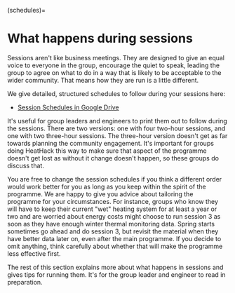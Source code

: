 (schedules)=
# What happens during sessions

Sessions aren't like business meetings.  They are designed to give an equal voice to everyone in the group, encourage the quiet to speak, leading the group to agree on what to do in a way that is likely to be acceptable to the wider community.  That means how they are run is a little different.  


We give detailed, structured schedules to follow during your sessions here:


- [Session Schedules in Google Drive](https://drive.google.com/drive/folders/1giDUTY_4KuOFcrWe3FJIShxj31p82MQv)


It's useful for group leaders and engineers to print them out to follow during the sessions.  There are two versions:  one with four two-hour sessions, and one with two three-hour sessions.  The three-hour version doesn't get as far towards planning the community engagement. It's important for groups doing HeatHack this way to make sure that aspect of the programme doesn't get lost as without it change doesn't happen, so these groups do discuss that.

You are free to change the session schedules if you think a different order would work better for you as long as you keep within the spirit of the programme.  We are happy to give you advice about tailoring the programme for your circumstances.  For instance, groups who know they will have to keep their current "wet" heating system for at least a year or two and are worried about energy costs might choose to run session 3 as soon as they have enough winter thermal monitoring data.  Spring starts sometimes go ahead and do session 3, but revisit the material when they have better data later on, even after the main programme.  If you decide to omit anything, think carefully about whether that will make the programme less effective first.


The rest of this section explains more about what happens in sessions and gives tips for running them.  It's for the group leader and engineer to read in preparation.  




